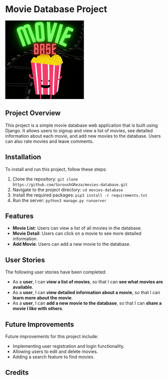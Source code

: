 # Movie Database Project
<img src="images/moviebase.gif" alt="Moviebase logo" width="250" height="250">



## Project Overview
This project is a simple movie database web application that is built using Django. It allows users to signup and view a list of movies, see detailed information about each movie, and add new movies to the database. Users can also rate movies and leave comments.

## Installation
To install and run this project, follow these steps:

1. Clone the repository: `git clone https://github.com/SoroushGReza/movies-database.git`
2. Navigate to the project directory: `cd movies-database`
3. Install the required packages: `pip3 install -r requirements.txt`
4. Run the server: `python3 manage.py runserver`

## Features
- **Movie List**: Users can view a list of all movies in the database.
- **Movie Detail**: Users can click on a movie to see more detailed information.
- **Add Movie**: Users can add a new movie to the database.

## User Stories
The following user stories have been completed:

- As a **user**, I can **view a list of movies**, so that I can **see what movies are available**.
- As a **user**, I can **view detailed information about a movie**, so that I can **learn more about the movie**.
- As a **user**, I can **add a new movie to the database**, so that I can **share a movie I like with others**.

## Future Improvements
Future improvements for this project include:

- Implementing user registration and login functionality.
- Allowing users to edit and delete movies.
- Adding a search feature to find movies.

## Credits
